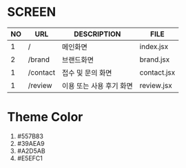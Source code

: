 # SCREEN

| NO  | URL       | DESCRIPTION | FILE |
| --- | --------- | ----------  | ---- |
|  1  |  /        | 메인화면 | index.jsx |
|  2  |  /brand   | 브랜드화면 | brand.jsx |
|  1  |  /contact | 접수 및 문의 화면 | contact.jsx |
|  1  |  /review  | 이용 또는 사용 후기 화면 | review.jsx |

# Theme Color
1. #557B83
2. #39AEA9
3. #A2D5AB
4. #E5EFC1
